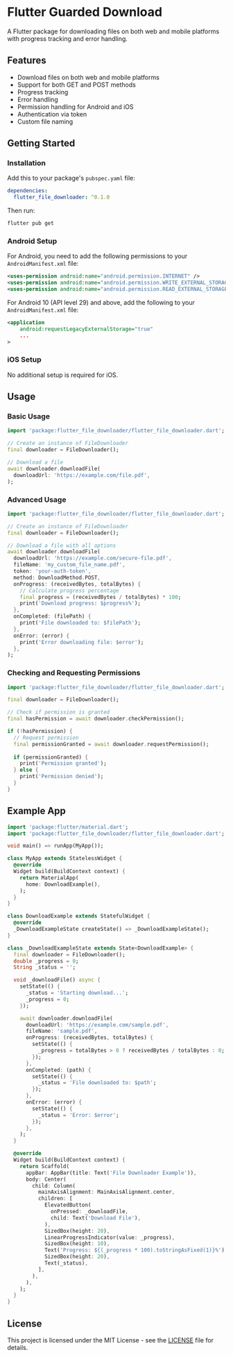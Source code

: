 # Flutter Guarded Download

A Flutter package for downloading files on both web and mobile platforms with progress tracking and error handling.

## Features

- Download files on both web and mobile platforms
- Support for both GET and POST methods
- Progress tracking
- Error handling
- Permission handling for Android and iOS
- Authentication via token
- Custom file naming

## Getting Started

### Installation

Add this to your package's `pubspec.yaml` file:

```yaml
dependencies:
  flutter_file_downloader: ^0.1.0
```

Then run:

```bash
flutter pub get
```

### Android Setup

For Android, you need to add the following permissions to your `AndroidManifest.xml` file:

```xml
<uses-permission android:name="android.permission.INTERNET" />
<uses-permission android:name="android.permission.WRITE_EXTERNAL_STORAGE" />
<uses-permission android:name="android.permission.READ_EXTERNAL_STORAGE" />
```

For Android 10 (API level 29) and above, add the following to your `AndroidManifest.xml` file:

```xml
<application
    android:requestLegacyExternalStorage="true"
    ...
>
```

### iOS Setup

No additional setup is required for iOS.

## Usage

### Basic Usage

```dart
import 'package:flutter_file_downloader/flutter_file_downloader.dart';

// Create an instance of FileDownloader
final downloader = FileDownloader();

// Download a file
await downloader.downloadFile(
  downloadUrl: 'https://example.com/file.pdf',
);
```

### Advanced Usage

```dart
import 'package:flutter_file_downloader/flutter_file_downloader.dart';

// Create an instance of FileDownloader
final downloader = FileDownloader();

// Download a file with all options
await downloader.downloadFile(
  downloadUrl: 'https://example.com/secure-file.pdf',
  fileName: 'my_custom_file_name.pdf',
  token: 'your-auth-token',
  method: DownloadMethod.POST,
  onProgress: (receivedBytes, totalBytes) {
    // Calculate progress percentage
    final progress = (receivedBytes / totalBytes) * 100;
    print('Download progress: $progress%');
  },
  onCompleted: (filePath) {
    print('File downloaded to: $filePath');
  },
  onError: (error) {
    print('Error downloading file: $error');
  },
);
```

### Checking and Requesting Permissions

```dart
import 'package:flutter_file_downloader/flutter_file_downloader.dart';

final downloader = FileDownloader();

// Check if permission is granted
final hasPermission = await downloader.checkPermission();

if (!hasPermission) {
  // Request permission
  final permissionGranted = await downloader.requestPermission();
  
  if (permissionGranted) {
    print('Permission granted');
  } else {
    print('Permission denied');
  }
}
```

## Example App

```dart
import 'package:flutter/material.dart';
import 'package:flutter_file_downloader/flutter_file_downloader.dart';

void main() => runApp(MyApp());

class MyApp extends StatelessWidget {
  @override
  Widget build(BuildContext context) {
    return MaterialApp(
      home: DownloadExample(),
    );
  }
}

class DownloadExample extends StatefulWidget {
  @override
  _DownloadExampleState createState() => _DownloadExampleState();
}

class _DownloadExampleState extends State<DownloadExample> {
  final downloader = FileDownloader();
  double _progress = 0;
  String _status = '';

  void _downloadFile() async {
    setState(() {
      _status = 'Starting download...';
      _progress = 0;
    });

    await downloader.downloadFile(
      downloadUrl: 'https://example.com/sample.pdf',
      fileName: 'sample.pdf',
      onProgress: (receivedBytes, totalBytes) {
        setState(() {
          _progress = totalBytes > 0 ? receivedBytes / totalBytes : 0;
        });
      },
      onCompleted: (path) {
        setState(() {
          _status = 'File downloaded to: $path';
        });
      },
      onError: (error) {
        setState(() {
          _status = 'Error: $error';
        });
      },
    );
  }

  @override
  Widget build(BuildContext context) {
    return Scaffold(
      appBar: AppBar(title: Text('File Downloader Example')),
      body: Center(
        child: Column(
          mainAxisAlignment: MainAxisAlignment.center,
          children: [
            ElevatedButton(
              onPressed: _downloadFile,
              child: Text('Download File'),
            ),
            SizedBox(height: 20),
            LinearProgressIndicator(value: _progress),
            SizedBox(height: 10),
            Text('Progress: ${(_progress * 100).toStringAsFixed(1)}%'),
            SizedBox(height: 20),
            Text(_status),
          ],
        ),
      ),
    );
  }
}
```

## License

This project is licensed under the MIT License - see the [LICENSE](LICENSE) file for details.